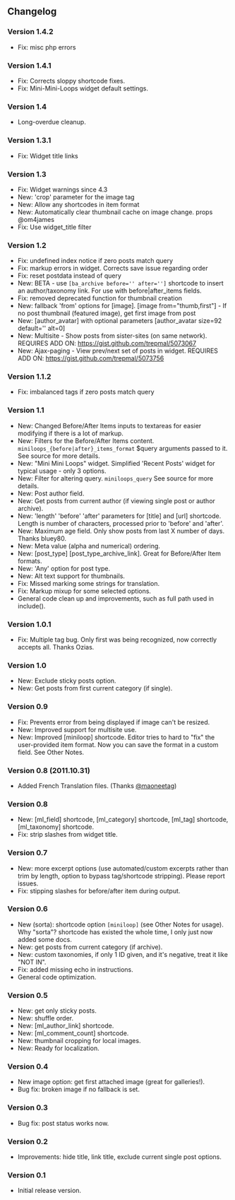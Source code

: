 ## Changelog

### Version 1.4.2

- Fix: misc php errors

### Version 1.4.1

- Fix: Corrects sloppy shortcode fixes.
- Fix: Mini-Mini-Loops widget default settings.

### Version 1.4

- Long-overdue cleanup.

### Version 1.3.1

- Fix: Widget title links

### Version 1.3

- Fix: Widget warnings since 4.3
- New: 'crop' parameter for the image tag
- New: Allow any shortcodes in item format
- New: Automatically clear thumbnail cache on image change. props @om4james
- Fix: Use widget_title filter

### Version 1.2

- Fix: undefined index notice if zero posts match query
- Fix: markup errors in widget. Corrects save issue regarding order
- Fix: reset postdata instead of query
- New: BETA - use `[ba_archive before='' after='']` shortcode to insert an author/taxonomy link. For use with before|after_items fields.
- Fix: removed deprecated function for thumbnail creation
- New: fallback 'from' options for [image]. [image from="thumb,first"] - If no post thumbnail (featured image), get first image from post
- New: [author_avatar] with optional parameters [author_avatar size=92 default='' alt=0]
- New: Multisite - Show posts from sister-sites (on same network). REQUIRES ADD ON: https://gist.github.com/trepmal/5073067
- New: Ajax-paging - View prev/next set of posts in widget. REQUIRES ADD ON: https://gist.github.com/trepmal/5073756

### Version 1.1.2

- Fix: imbalanced tags if zero posts match query

### Version 1.1

- New: Changed Before/After Items inputs to textareas for easier modifying if there is a lot of markup.
- New: Filters for the Before/After Items content. `miniloops_{before|after}_items_format` $query arguments passed to it. See source for more details.
- New: "Mini Mini Loops" widget. Simplified 'Recent Posts' widget for typical usage - only 3 options.
- New: Filter for altering query. `miniloops_query` See source for more details.
- New: Post author field.
- New: Get posts from current author (if viewing single post or author archive).
- New: 'length' 'before' 'after' parameters for [title] and [url] shortcode. Length is number of characters, processed prior to 'before' and 'after'.
- New: Maximum age field. Only show posts from last X number of days. Thanks bluey80.
- New: Meta value (alpha and numerical) ordering.
- New: [post_type] [post_type_archive_link]. Great for Before/After Item formats.
- New: 'Any' option for post type.
- New: Alt text support for thumbnails.
- Fix: Missed marking some strings for translation.
- Fix: Markup mixup for some selected options.
- General code clean up and improvements, such as full path used in include().

### Version 1.0.1

- Fix: Multiple tag bug. Only first was being recognized, now correctly accepts all. Thanks Ozias.

### Version 1.0

- New: Exclude sticky posts option.
- New: Get posts from first current category (if single).

### Version 0.9

- Fix: Prevents error from being displayed if image can't be resized.
- New: Improved support for multisite use.
- New: Improved [miniloop] shortcode. Editor tries to hard to "fix" the user-provided item format. Now you can save the format in a custom field. See Other Notes.

### Version 0.8 (2011.10.31)

- Added French Translation files. (Thanks [@maoneetag](http://twitter.com/maoneetag))

### Version 0.8

- New: [ml_field] shortcode, [ml_category] shortcode, [ml_tag] shortcode, [ml_taxonomy] shortcode.
- Fix: strip slashes from widget title.

### Version 0.7

- New: more excerpt options (use automated/custom excerpts rather than trim by length, option to bypass tag/shortcode stripping). Please report issues.
- Fix: stipping slashes for before/after item during output.

### Version 0.6

- New (sorta): shortcode option `[miniloop]` (see Other Notes for usage). Why "sorta"? shortcode has existed the whole time, I only just now added some docs.
- New: get posts from current category (if archive).
- New: custom taxonomies, if only 1 ID given, and it's negative, treat it like "NOT IN".
- Fix: added missing echo in instructions.
- General code optimization.

### Version 0.5

- New: get only sticky posts.
- New: shuffle order.
- New: [ml_author_link] shortcode.
- New: [ml_comment_count] shortcode.
- New: thumbnail cropping for local images.
- New: Ready for localization.

### Version 0.4

- New image option: get first attached image (great for galleries!).
- Bug fix: broken image if no fallback is set.

### Version 0.3

- Bug fix: post status works now.

### Version 0.2

- Improvements: hide title, link title, exclude current single post options.

### Version 0.1

- Initial release version.
